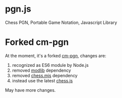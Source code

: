 # pgn.js

Chess PGN, Portable Game Notation, Javascript Library

# Forked cm-pgn

At the moment, it's a forked [cm-pgn](https://github.com/shaack/cm-pgn), changes are:

1. recognized as ES6 module by Node.js
2. removed [modlib](https://github.com/shaack/modlib) dependency
3. removed [chess.mjs](https://github.com/shaack/chess.mjs) dependency
4. instead use the latest [chess.js](https://github.com/jhlywa/chess.js)

May have more changes.
